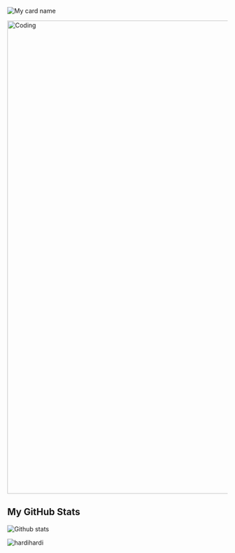 ![My card name](https://cardivo.vercel.app/api?name=HARDIANTO&description=A%20Passionate%20Code%20Writer%20❤&image=https://avatars.githubusercontent.com/u/99262645?v=4&backgroundColor=%23ecf0f1&instagram=hardihardi&linkedin=Hardi%20Hardi&github=hardihardi&pattern=leaf&colorPattern=%23eaeaea)

<img aligh="center" alt="Coding" width="1080" src="https://previews.123rf.com/images/karpenkoilia/karpenkoilia1806/karpenkoilia180600011/102988806-vector-line-web-concept-for-programming-linear-web-banner-for-coding-.jpg" >

## My GitHub Stats
![Github stats](https://github-readme-stats.vercel.app/api?username=Hardihardi&show_icons=true&include_all_commits=true&hide_border=true&bg_color=fff&icon_color=106eea&title_color=106eea&text_color=000&custom_title=My+Github+Stats)
<p><img align="center" src="https://github-readme-stats.vercel.app/api/top-langs?username=hardihardi&show_icons=true&locale=en&layout=compact" alt="hardihardi" /></p>
